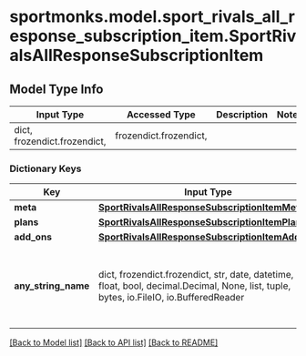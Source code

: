 # sportmonks.model.sport_rivals_all_response_subscription_item.SportRivalsAllResponseSubscriptionItem

## Model Type Info
Input Type | Accessed Type | Description | Notes
------------ | ------------- | ------------- | -------------
dict, frozendict.frozendict,  | frozendict.frozendict,  |  | 

### Dictionary Keys
Key | Input Type | Accessed Type | Description | Notes
------------ | ------------- | ------------- | ------------- | -------------
**meta** | [**SportRivalsAllResponseSubscriptionItemMeta**](SportRivalsAllResponseSubscriptionItemMeta.md) | [**SportRivalsAllResponseSubscriptionItemMeta**](SportRivalsAllResponseSubscriptionItemMeta.md) |  | [optional] 
**plans** | [**SportRivalsAllResponseSubscriptionItemPlans**](SportRivalsAllResponseSubscriptionItemPlans.md) | [**SportRivalsAllResponseSubscriptionItemPlans**](SportRivalsAllResponseSubscriptionItemPlans.md) |  | [optional] 
**add_ons** | [**SportRivalsAllResponseSubscriptionItemAddOns**](SportRivalsAllResponseSubscriptionItemAddOns.md) | [**SportRivalsAllResponseSubscriptionItemAddOns**](SportRivalsAllResponseSubscriptionItemAddOns.md) |  | [optional] 
**any_string_name** | dict, frozendict.frozendict, str, date, datetime, int, float, bool, decimal.Decimal, None, list, tuple, bytes, io.FileIO, io.BufferedReader | frozendict.frozendict, str, BoolClass, decimal.Decimal, NoneClass, tuple, bytes, FileIO | any string name can be used but the value must be the correct type | [optional]

[[Back to Model list]](../../README.md#documentation-for-models) [[Back to API list]](../../README.md#documentation-for-api-endpoints) [[Back to README]](../../README.md)

